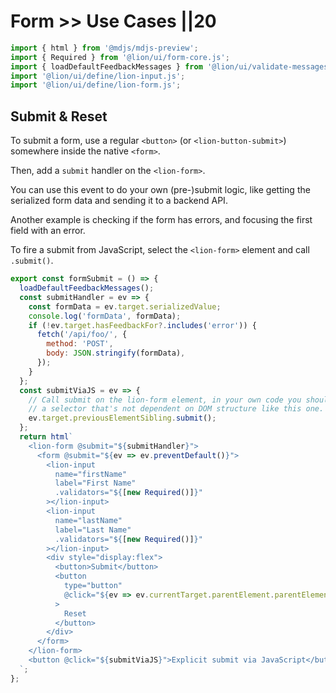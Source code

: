 # Form >> Use Cases ||20

```js script
import { html } from '@mdjs/mdjs-preview';
import { Required } from '@lion/ui/form-core.js';
import { loadDefaultFeedbackMessages } from '@lion/ui/validate-messages.js';
import '@lion/ui/define/lion-input.js';
import '@lion/ui/define/lion-form.js';
```

## Submit & Reset

To submit a form, use a regular `<button>` (or `<lion-button-submit>`) somewhere inside the native `<form>`.

Then, add a `submit` handler on the `<lion-form>`.

You can use this event to do your own (pre-)submit logic, like getting the serialized form data and sending it to a backend API.

Another example is checking if the form has errors, and focusing the first field with an error.

To fire a submit from JavaScript, select the `<lion-form>` element and call `.submit()`.

```js preview-story
export const formSubmit = () => {
  loadDefaultFeedbackMessages();
  const submitHandler = ev => {
    const formData = ev.target.serializedValue;
    console.log('formData', formData);
    if (!ev.target.hasFeedbackFor?.includes('error')) {
      fetch('/api/foo/', {
        method: 'POST',
        body: JSON.stringify(formData),
      });
    }
  };
  const submitViaJS = ev => {
    // Call submit on the lion-form element, in your own code you should use
    // a selector that's not dependent on DOM structure like this one.
    ev.target.previousElementSibling.submit();
  };
  return html`
    <lion-form @submit="${submitHandler}">
      <form @submit="${ev => ev.preventDefault()}">
        <lion-input
          name="firstName"
          label="First Name"
          .validators="${[new Required()]}"
        ></lion-input>
        <lion-input
          name="lastName"
          label="Last Name"
          .validators="${[new Required()]}"
        ></lion-input>
        <div style="display:flex">
          <button>Submit</button>
          <button
            type="button"
            @click="${ev => ev.currentTarget.parentElement.parentElement.parentElement.resetGroup()}"
          >
            Reset
          </button>
        </div>
      </form>
    </lion-form>
    <button @click="${submitViaJS}">Explicit submit via JavaScript</button>
  `;
};
```
